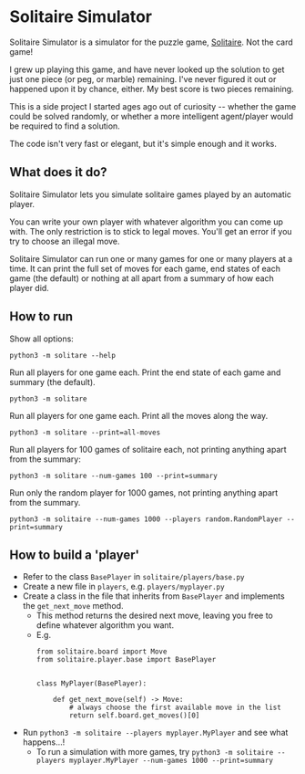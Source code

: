 # Solitaire Simulator

Solitaire Simulator is a simulator for the puzzle game, [Solitaire](https://en.wikipedia.org/wiki/Peg_solitaire). Not the card game!

I grew up playing this game, and have never looked up the solution to get just one piece (or peg, or marble) remaining. I've never figured it out or happened upon it by chance, either. My best score is two pieces remaining.

This is a side project I started ages ago out of curiosity -- whether the game could be solved randomly, or whether a more intelligent agent/player would be required to find a solution.

The code isn't very fast or elegant, but it's simple enough and it works.

## What does it do?

Solitaire Simulator lets you simulate solitaire games played by an automatic player.

You can write your own player with whatever algorithm you can come up with. The only restriction is to stick to legal moves. You'll get an error if you try to choose an illegal move.

Solitaire Simulator can run one or many games for one or many players at a time. It can print the full set of moves for each game, end states of each game (the default) or nothing at all apart from a summary of how each player did.

## How to run

Show all options:
```
python3 -m solitare --help
```

Run all players for one game each. Print the end state of each game and summary (the default).
```
python3 -m solitare
```

Run all players for one game each. Print all the moves along the way.
```
python3 -m solitare --print=all-moves
```

Run all players for 100 games of solitaire each, not printing anything apart from the summary:
```
python3 -m solitare --num-games 100 --print=summary
```

Run only the random player for 1000 games, not printing anything apart from the summary.
```
python3 -m solitaire --num-games 1000 --players random.RandomPlayer --print=summary
```

## How to build a 'player'

* Refer to the class `BasePlayer` in `solitaire/players/base.py`
* Create a new file in `players`, e.g. `players/myplayer.py`
* Create a class in the file that inherits from `BasePlayer` and implements the `get_next_move` method.
  * This method returns the desired next move, leaving you free to define whatever algorithm you want.
  * E.g.
    ```
    from solitaire.board import Move
    from solitaire.player.base import BasePlayer


    class MyPlayer(BasePlayer):

        def get_next_move(self) -> Move:
            # always choose the first available move in the list
            return self.board.get_moves()[0]
    ```
* Run `python3 -m solitaire --players myplayer.MyPlayer` and see what happens...!
  * To run a simulation with more games, try `python3 -m solitaire --players myplayer.MyPlayer --num-games 1000 --print=summary`